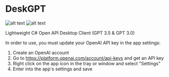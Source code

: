 # DeskGPT

![alt text](https://i.postimg.cc/wBL8s3c9/1.png)
![alt text](https://i.postimg.cc/NMth8Ypm/2.png)

Lightweight C# Open API Desktop Client (GPT 3.5 & GPT 3.0)

In order to use, you must update your OpenAI API key in the app settings:
1. Create an OpenAI account
2. Go to https://platform.openai.com/account/api-keys and get an API key
3. Right click on the app icon in the tray or window and select "Settings"
4. Enter into the app's settings and save